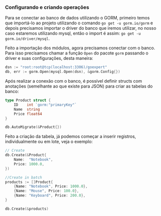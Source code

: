 ### Configurando e criando operações

Para se conectar ao banco de dados utilizando o GORM, primeiro temos que importá-lo ao projeto utilizando o comando
`go get -u gorm.io/gorm` e depois precisamos importar o driver do banco que iremos utilizar, no nosso caso estaremos
utilizando mysql, então o import é assim: `go get -u gorm.io/driver/mysql`.

Feito a importação dos módulos, agora precisamos conectar com o banco. Para isso precisamos chamar a função `Open` do
pacote `gorm` passando o driver e suas configurações, desta maneira:

```GO
dsn := "root:root@tcp(localhost:3306)/goexpert"
db, err := gorm.Open(mysql.Open(dsn), &gorm.Config{})
```

Após realizar a conexão com o banco, é possível definir structs com anotações (semelhante ao que existe para JSON)
para criar as tabelas do banco:

```GO
type Product struct {
	ID    int `gorm:"primaryKey"`
	Name  string
	Price float64
}

db.AutoMigrate(&Product{})
```

Feito a criação da tabela, já podemos começar a inserir registros, individualmente ou em lote, veja o exemplo:

```GO
// Create
db.Create(&Product{
	Name:  "Notebook",
	Price: 1000.0,
})

//Create in batch
products := []Product{
	{Name: "Notebook", Price: 1000.0},
	{Name: "Mouse", Price: 100.0},
	{Name: "Keyboard", Price: 200.0},
}

db.Create(&products)
```